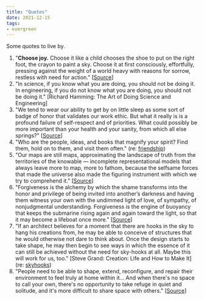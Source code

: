 ```yaml
---
title: "Quotes"
date: 2021-12-15
tags:
- evergreen
---
```


Some quotes to live by.

1. "**Choose joy.** Choose it like a child chooses the shoe to put on the right foot, the crayon to paint a sky. Choose it at first consciously, effortfully, pressing against the weight of a world heavy with reasons for sorrow, restless with need for action." [[Source](https://www.themarginalian.org/2020/10/21/14-years-of-brain-pickings)]
2. "In science, if you know what you are doing, you should not be doing it. In engineering, if you do not know what you are doing, you should not be doing it." [Richard Hamming: The Art of Doing Science and Engineering]
3. "We tend to wear our ability to get by on little sleep as some sort of badge of honor that validates our work ethic. But what it really is is a profound failure of self-respect and of priorities. What could possibly be more important than your health and your sanity, from which all else springs?" [[Source](https://www.themarginalian.org/2019/10/23/13-learnings-13-years)]
4. "Who are the people, ideas, and books that magnify your spirit? Find them, hold on to them, and visit them often." (re: [friendship](thoughts/friendship.md))
5. "Our maps are still maps, approximating the landscape of truth from the territories of the knowable — incomplete representational models that always leave more to map, more to fathom, because the selfsame forces that made the universe also made the figuring instrument with which we try to comprehend it." [[Source](https://www.themarginalian.org/2019/10/23/13-learnings-13-years)]
6. "Forgiveness is the alchemy by which the shame transforms into the honor and privilege of being invited into another’s darkness and having them witness your own with the undimmed light of love, of sympathy, of nonjudgmental understanding. Forgiveness is the engine of buoyancy that keeps the submarine rising again and again toward the light, so that it may become a lifeboat once more." [[Source](https://www.themarginalian.org/2019/10/23/13-learnings-13-years)]
7. "If an architect believes for a moment that there are hooks in the sky to hang his creations from, he may be able to conceive of structures that he would otherwise not dare to think about. Once the design starts to take shape, he may then begin to see ways in which the essence of it can still be achieved without the need for sky-hooks at all. Maybe this will work for us, too." [Steve Grand: Creation: Life and How to Make It] (re: [skyhooks](thoughts/skyhooks.md))
8. "People need to be able to shape, extend, reconfigure, and repair their environment to feel truly at home within it... And when there's no space to call your own, there's no opportunity to take refuge in quiet and solitude, and it's more difficult to share space with others." [[Source](https://kmcgillivray.github.io/a-web-pattern-language/a-domain-of-ones-own/)] 